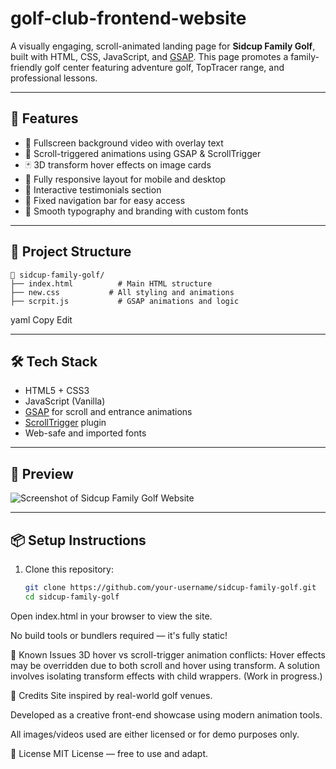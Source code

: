 # golf-club-frontend-website

A visually engaging, scroll-animated landing page for **Sidcup Family Golf**, built with HTML, CSS, JavaScript, and [GSAP](https://greensock.com/gsap/). This page promotes a family-friendly golf center featuring adventure golf, TopTracer range, and professional lessons.

---

## 🚀 Features

- 🎥 Fullscreen background video with overlay text
- 🔄 Scroll-triggered animations using GSAP & ScrollTrigger
- 🃏 3D transform hover effects on image cards
- 📱 Fully responsive layout for mobile and desktop
- 💬 Interactive testimonials section
- 📌 Fixed navigation bar for easy access
- 🎨 Smooth typography and branding with custom fonts

---

## 📂 Project Structure

```
📁 sidcup-family-golf/
├── index.html          # Main HTML structure
├── new.css           # All styling and animations
├── scrpit.js           # GSAP animations and logic
```


yaml
Copy
Edit

---

## 🛠️ Tech Stack

- HTML5 + CSS3
- JavaScript (Vanilla)
- [GSAP](https://greensock.com/gsap/) for scroll and entrance animations
- [ScrollTrigger](https://greensock.com/scrolltrigger/) plugin
- Web-safe and imported fonts

---

## 📸 Preview

![Screenshot of Sidcup Family Golf Website](assets/images/screenshot.png)

---

## 📦 Setup Instructions

1. Clone this repository:
   ```bash
   git clone https://github.com/your-username/sidcup-family-golf.git
   cd sidcup-family-golf
Open index.html in your browser to view the site.

No build tools or bundlers required — it's fully static!

🧩 Known Issues
3D hover vs scroll-trigger animation conflicts: Hover effects may be overridden due to both scroll and hover using transform. A solution involves isolating transform effects with child wrappers. (Work in progress.)

🙌 Credits
Site inspired by real-world golf venues.

Developed as a creative front-end showcase using modern animation tools.

All images/videos used are either licensed or for demo purposes only.

📄 License
MIT License — free to use and adapt.
